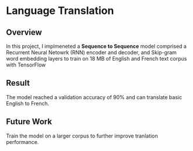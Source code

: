 # Language Translation

## Overview
In this project, I implmeneted a **Sequence to Sequence** model comprised a Recurrent Neural Netowrk (RNN) encoder and decoder, and Skip-gram word embedding layers to train on 18 MB of English and French text corpus with TensorFlow

## Result
The model reached a validation accuracy of 90% and can translate basic English to French.

## Future Work
Train the model on a larger corpus to further improve tranlation performance.
